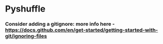 # Pyshuffle

### Consider adding a gitignore: more info here - https://docs.github.com/en/get-started/getting-started-with-git/ignoring-files
